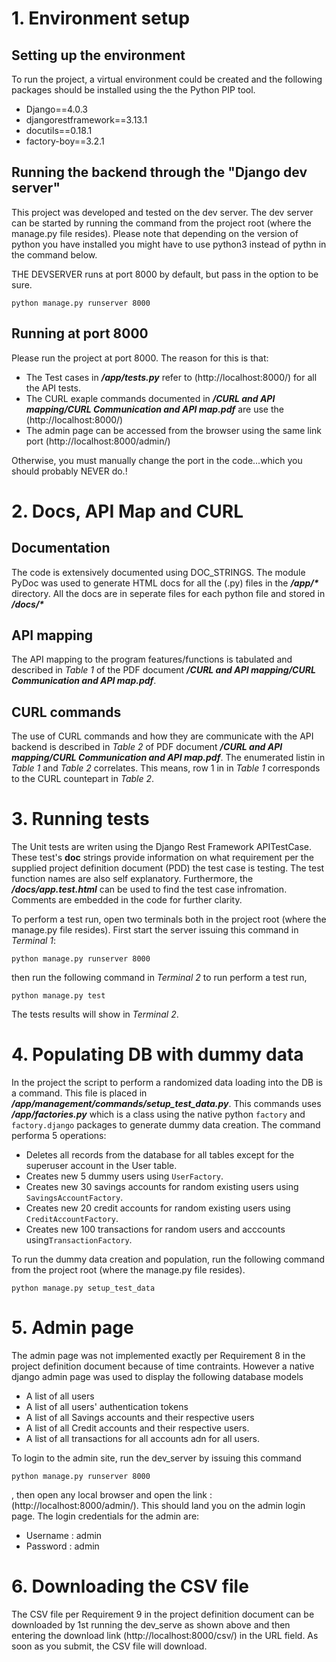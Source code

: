 # 1. Environment setup

## Setting up the environment

To run the project, a virtual environment could be created and the following packages should be installed using the the Python PIP tool.

* Django==4.0.3
* djangorestframework==3.13.1
* docutils==0.18.1
* factory-boy==3.2.1

## Running the backend through the "Django dev server"

This project was developed and tested on the dev server.
The dev server can be started by running the command from the project root
(where the manage.py file resides). Please note that depending on the version
of python you have installed you might have to use python3 instead of pythn in the
command below.

THE DEVSERVER runs at port 8000 by default, but pass in the option to be sure.

```
python manage.py runserver 8000
```


## Running at port 8000

Please run the project at port 8000. The reason for this is that:

* The Test cases in ***/app/tests.py*** refer to (http://localhost:8000/) for all the API tests.
* The CURL exaple commands documented in ***/CURL and API mapping/CURL Communication and API map.pdf*** are use the (http://localhost:8000/)
* The admin page can be accessed from the browser using the same link port (http://localhost:8000/admin/)

Otherwise, you must manually change the port in the code...which you should probably NEVER do.!




# 2. Docs, API Map and CURL

## Documentation

The code is extensively documented using DOC_STRINGS. The module PyDoc was used to generate HTML docs for all the (.py) files in the ***/app/\**** directory. All the docs are in seperate files for each python file and stored in ***/docs/\****


## API mapping

The API mapping to the program features/functions is tabulated and described in _Table 1_ of the PDF document ***/CURL and API mapping/CURL Communication and API map.pdf***. 


## CURL commands

The use of CURL commands and how they are communicate with the API backend is described in _Table 2_ of PDF document ***/CURL and API mapping/CURL Communication and API map.pdf***. The enumerated listin in _Table 1_ and _Table 2_ correlates. This means, row 1 in in _Table 1_ corresponds to the CURL countepart in _Table 2_.




# 3. Running tests

The Unit tests are writen using the Django Rest Framework APITestCase. These test's __doc__ strings provide information on what requirement per the supplied project definition document (PDD) the test case is testing. The test function names are also self explanatory. Furthermore, the ***/docs/app.test.html***  can be used to find the test case infromation. Comments are embedded in the code for further clarity.

To perform a test run, open two terminals both in the project root (where the manage.py file resides).
First start the server issuing this command in _Terminal 1_:

```
python manage.py runserver 8000
```

then run the following command in _Terminal 2_ to run perform a test run,

```
python manage.py test
```

The tests results will show in _Terminal 2_.




# 4. Populating DB with dummy data

In the project the script to perform a randomized data loading into the DB is a command. This file is placed in ***/app/management/commands/setup_test_data.py***. This commands uses ***/app/factories.py***
which is a class using the native python ```factory``` and ```factory.django``` packages to generate dummy data creation. The command performa 5 operations:

* Deletes all records from the database for all tables except for the superuser account in the User table.
* Creates new 5 dummy users using ```UserFactory```.
* Creates new 30 savings accounts for random existing users using ```SavingsAccountFactory```.
* Creates new 20 credit accounts for random existing users using ```CreditAccountFactory```.
* Creates new 100 transactions for random users and acccounts using```TransactionFactory```.

To run the dummy data creation and population, run the following command from the project root (where the manage.py file resides).


```
python manage.py setup_test_data
```

# 5. Admin page

The admin page was not implemented exactly per Requirement 8 in the project definition document because of time contraints. However a native django admin page was used to display the following database models

* A list of all users
* A list of all users' authentication tokens
* A list of all Savings accounts and their respective users
* A list of all Credit accounts and their respective users.
* A list of all transactions for all accounts adn for all users.

To login to the admin site, run the dev_server by issuing this command

```
python manage.py runserver 8000
```

, then open any local browser and open the link : (http://localhost:8000/admin/). This should
land you on the admin login page. The login credentials for the admin are:

* Username : admin
* Password : admin



# 6. Downloading the CSV file

The CSV file per Requirement 9 in the project definition document can be downloaded by 1st running the dev_serve as shown above and then entering the download link (http://localhost:8000/csv/) in the URL field. As soon as you submit, the CSV file will download.


